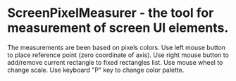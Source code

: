 # ScreenPixelMeasurer - the tool for measurement of screen UI elements.
The measurements are been based on pixels colors.
Use left mouse button to place reference point (zero coordinate of axis).
Use right mouse button to add/remove current rectangle to fixed rectangles list.
Use mouse wheel to change scale.
Use keyboard "P" key to change color palette.
